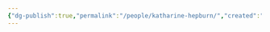 ```yaml
---
{"dg-publish":true,"permalink":"/people/katharine-hepburn/","created":"2023-12-01T10:54:51.452-06:00","updated":"2023-12-01T11:03:22.275-06:00"}
---
```



